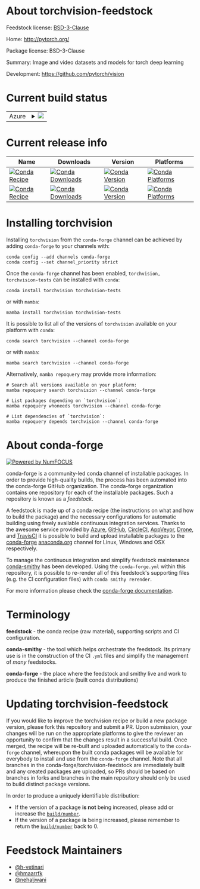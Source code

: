 About torchvision-feedstock
===========================

Feedstock license: [BSD-3-Clause](https://github.com/conda-forge/torchvision-feedstock/blob/main/LICENSE.txt)

Home: http://pytorch.org/

Package license: BSD-3-Clause

Summary: Image and video datasets and models for torch deep learning

Development: https://github.com/pytorch/vision

Current build status
====================


<table>
    
  <tr>
    <td>Azure</td>
    <td>
      <details>
        <summary>
          <a href="https://dev.azure.com/conda-forge/feedstock-builds/_build/latest?definitionId=2087&branchName=main">
            <img src="https://dev.azure.com/conda-forge/feedstock-builds/_apis/build/status/torchvision-feedstock?branchName=main">
          </a>
        </summary>
        <table>
          <thead><tr><th>Variant</th><th>Status</th></tr></thead>
          <tbody><tr>
              <td>linux_64_cuda_compiler_version12.9python3.10.____cpython</td>
              <td>
                <a href="https://dev.azure.com/conda-forge/feedstock-builds/_build/latest?definitionId=2087&branchName=main">
                  <img src="https://dev.azure.com/conda-forge/feedstock-builds/_apis/build/status/torchvision-feedstock?branchName=main&jobName=linux&configuration=linux%20linux_64_cuda_compiler_version12.9python3.10.____cpython" alt="variant">
                </a>
              </td>
            </tr><tr>
              <td>linux_64_cuda_compiler_version12.9python3.11.____cpython</td>
              <td>
                <a href="https://dev.azure.com/conda-forge/feedstock-builds/_build/latest?definitionId=2087&branchName=main">
                  <img src="https://dev.azure.com/conda-forge/feedstock-builds/_apis/build/status/torchvision-feedstock?branchName=main&jobName=linux&configuration=linux%20linux_64_cuda_compiler_version12.9python3.11.____cpython" alt="variant">
                </a>
              </td>
            </tr><tr>
              <td>linux_64_cuda_compiler_version12.9python3.12.____cpython</td>
              <td>
                <a href="https://dev.azure.com/conda-forge/feedstock-builds/_build/latest?definitionId=2087&branchName=main">
                  <img src="https://dev.azure.com/conda-forge/feedstock-builds/_apis/build/status/torchvision-feedstock?branchName=main&jobName=linux&configuration=linux%20linux_64_cuda_compiler_version12.9python3.12.____cpython" alt="variant">
                </a>
              </td>
            </tr><tr>
              <td>linux_64_cuda_compiler_version12.9python3.13.____cp313</td>
              <td>
                <a href="https://dev.azure.com/conda-forge/feedstock-builds/_build/latest?definitionId=2087&branchName=main">
                  <img src="https://dev.azure.com/conda-forge/feedstock-builds/_apis/build/status/torchvision-feedstock?branchName=main&jobName=linux&configuration=linux%20linux_64_cuda_compiler_version12.9python3.13.____cp313" alt="variant">
                </a>
              </td>
            </tr><tr>
              <td>linux_64_cuda_compiler_version12.9python3.9.____cpython</td>
              <td>
                <a href="https://dev.azure.com/conda-forge/feedstock-builds/_build/latest?definitionId=2087&branchName=main">
                  <img src="https://dev.azure.com/conda-forge/feedstock-builds/_apis/build/status/torchvision-feedstock?branchName=main&jobName=linux&configuration=linux%20linux_64_cuda_compiler_version12.9python3.9.____cpython" alt="variant">
                </a>
              </td>
            </tr><tr>
              <td>linux_64_cuda_compiler_versionNonepython3.10.____cpython</td>
              <td>
                <a href="https://dev.azure.com/conda-forge/feedstock-builds/_build/latest?definitionId=2087&branchName=main">
                  <img src="https://dev.azure.com/conda-forge/feedstock-builds/_apis/build/status/torchvision-feedstock?branchName=main&jobName=linux&configuration=linux%20linux_64_cuda_compiler_versionNonepython3.10.____cpython" alt="variant">
                </a>
              </td>
            </tr><tr>
              <td>linux_64_cuda_compiler_versionNonepython3.11.____cpython</td>
              <td>
                <a href="https://dev.azure.com/conda-forge/feedstock-builds/_build/latest?definitionId=2087&branchName=main">
                  <img src="https://dev.azure.com/conda-forge/feedstock-builds/_apis/build/status/torchvision-feedstock?branchName=main&jobName=linux&configuration=linux%20linux_64_cuda_compiler_versionNonepython3.11.____cpython" alt="variant">
                </a>
              </td>
            </tr><tr>
              <td>linux_64_cuda_compiler_versionNonepython3.12.____cpython</td>
              <td>
                <a href="https://dev.azure.com/conda-forge/feedstock-builds/_build/latest?definitionId=2087&branchName=main">
                  <img src="https://dev.azure.com/conda-forge/feedstock-builds/_apis/build/status/torchvision-feedstock?branchName=main&jobName=linux&configuration=linux%20linux_64_cuda_compiler_versionNonepython3.12.____cpython" alt="variant">
                </a>
              </td>
            </tr><tr>
              <td>linux_64_cuda_compiler_versionNonepython3.13.____cp313</td>
              <td>
                <a href="https://dev.azure.com/conda-forge/feedstock-builds/_build/latest?definitionId=2087&branchName=main">
                  <img src="https://dev.azure.com/conda-forge/feedstock-builds/_apis/build/status/torchvision-feedstock?branchName=main&jobName=linux&configuration=linux%20linux_64_cuda_compiler_versionNonepython3.13.____cp313" alt="variant">
                </a>
              </td>
            </tr><tr>
              <td>linux_64_cuda_compiler_versionNonepython3.9.____cpython</td>
              <td>
                <a href="https://dev.azure.com/conda-forge/feedstock-builds/_build/latest?definitionId=2087&branchName=main">
                  <img src="https://dev.azure.com/conda-forge/feedstock-builds/_apis/build/status/torchvision-feedstock?branchName=main&jobName=linux&configuration=linux%20linux_64_cuda_compiler_versionNonepython3.9.____cpython" alt="variant">
                </a>
              </td>
            </tr><tr>
              <td>linux_aarch64_cuda_compiler_version12.9python3.10.____cpython</td>
              <td>
                <a href="https://dev.azure.com/conda-forge/feedstock-builds/_build/latest?definitionId=2087&branchName=main">
                  <img src="https://dev.azure.com/conda-forge/feedstock-builds/_apis/build/status/torchvision-feedstock?branchName=main&jobName=linux&configuration=linux%20linux_aarch64_cuda_compiler_version12.9python3.10.____cpython" alt="variant">
                </a>
              </td>
            </tr><tr>
              <td>linux_aarch64_cuda_compiler_version12.9python3.11.____cpython</td>
              <td>
                <a href="https://dev.azure.com/conda-forge/feedstock-builds/_build/latest?definitionId=2087&branchName=main">
                  <img src="https://dev.azure.com/conda-forge/feedstock-builds/_apis/build/status/torchvision-feedstock?branchName=main&jobName=linux&configuration=linux%20linux_aarch64_cuda_compiler_version12.9python3.11.____cpython" alt="variant">
                </a>
              </td>
            </tr><tr>
              <td>linux_aarch64_cuda_compiler_version12.9python3.12.____cpython</td>
              <td>
                <a href="https://dev.azure.com/conda-forge/feedstock-builds/_build/latest?definitionId=2087&branchName=main">
                  <img src="https://dev.azure.com/conda-forge/feedstock-builds/_apis/build/status/torchvision-feedstock?branchName=main&jobName=linux&configuration=linux%20linux_aarch64_cuda_compiler_version12.9python3.12.____cpython" alt="variant">
                </a>
              </td>
            </tr><tr>
              <td>linux_aarch64_cuda_compiler_version12.9python3.13.____cp313</td>
              <td>
                <a href="https://dev.azure.com/conda-forge/feedstock-builds/_build/latest?definitionId=2087&branchName=main">
                  <img src="https://dev.azure.com/conda-forge/feedstock-builds/_apis/build/status/torchvision-feedstock?branchName=main&jobName=linux&configuration=linux%20linux_aarch64_cuda_compiler_version12.9python3.13.____cp313" alt="variant">
                </a>
              </td>
            </tr><tr>
              <td>linux_aarch64_cuda_compiler_version12.9python3.9.____cpython</td>
              <td>
                <a href="https://dev.azure.com/conda-forge/feedstock-builds/_build/latest?definitionId=2087&branchName=main">
                  <img src="https://dev.azure.com/conda-forge/feedstock-builds/_apis/build/status/torchvision-feedstock?branchName=main&jobName=linux&configuration=linux%20linux_aarch64_cuda_compiler_version12.9python3.9.____cpython" alt="variant">
                </a>
              </td>
            </tr><tr>
              <td>linux_aarch64_cuda_compiler_versionNonepython3.10.____cpython</td>
              <td>
                <a href="https://dev.azure.com/conda-forge/feedstock-builds/_build/latest?definitionId=2087&branchName=main">
                  <img src="https://dev.azure.com/conda-forge/feedstock-builds/_apis/build/status/torchvision-feedstock?branchName=main&jobName=linux&configuration=linux%20linux_aarch64_cuda_compiler_versionNonepython3.10.____cpython" alt="variant">
                </a>
              </td>
            </tr><tr>
              <td>linux_aarch64_cuda_compiler_versionNonepython3.11.____cpython</td>
              <td>
                <a href="https://dev.azure.com/conda-forge/feedstock-builds/_build/latest?definitionId=2087&branchName=main">
                  <img src="https://dev.azure.com/conda-forge/feedstock-builds/_apis/build/status/torchvision-feedstock?branchName=main&jobName=linux&configuration=linux%20linux_aarch64_cuda_compiler_versionNonepython3.11.____cpython" alt="variant">
                </a>
              </td>
            </tr><tr>
              <td>linux_aarch64_cuda_compiler_versionNonepython3.12.____cpython</td>
              <td>
                <a href="https://dev.azure.com/conda-forge/feedstock-builds/_build/latest?definitionId=2087&branchName=main">
                  <img src="https://dev.azure.com/conda-forge/feedstock-builds/_apis/build/status/torchvision-feedstock?branchName=main&jobName=linux&configuration=linux%20linux_aarch64_cuda_compiler_versionNonepython3.12.____cpython" alt="variant">
                </a>
              </td>
            </tr><tr>
              <td>linux_aarch64_cuda_compiler_versionNonepython3.13.____cp313</td>
              <td>
                <a href="https://dev.azure.com/conda-forge/feedstock-builds/_build/latest?definitionId=2087&branchName=main">
                  <img src="https://dev.azure.com/conda-forge/feedstock-builds/_apis/build/status/torchvision-feedstock?branchName=main&jobName=linux&configuration=linux%20linux_aarch64_cuda_compiler_versionNonepython3.13.____cp313" alt="variant">
                </a>
              </td>
            </tr><tr>
              <td>linux_aarch64_cuda_compiler_versionNonepython3.9.____cpython</td>
              <td>
                <a href="https://dev.azure.com/conda-forge/feedstock-builds/_build/latest?definitionId=2087&branchName=main">
                  <img src="https://dev.azure.com/conda-forge/feedstock-builds/_apis/build/status/torchvision-feedstock?branchName=main&jobName=linux&configuration=linux%20linux_aarch64_cuda_compiler_versionNonepython3.9.____cpython" alt="variant">
                </a>
              </td>
            </tr><tr>
              <td>osx_64_python3.10.____cpython</td>
              <td>
                <a href="https://dev.azure.com/conda-forge/feedstock-builds/_build/latest?definitionId=2087&branchName=main">
                  <img src="https://dev.azure.com/conda-forge/feedstock-builds/_apis/build/status/torchvision-feedstock?branchName=main&jobName=osx&configuration=osx%20osx_64_python3.10.____cpython" alt="variant">
                </a>
              </td>
            </tr><tr>
              <td>osx_64_python3.11.____cpython</td>
              <td>
                <a href="https://dev.azure.com/conda-forge/feedstock-builds/_build/latest?definitionId=2087&branchName=main">
                  <img src="https://dev.azure.com/conda-forge/feedstock-builds/_apis/build/status/torchvision-feedstock?branchName=main&jobName=osx&configuration=osx%20osx_64_python3.11.____cpython" alt="variant">
                </a>
              </td>
            </tr><tr>
              <td>osx_64_python3.12.____cpython</td>
              <td>
                <a href="https://dev.azure.com/conda-forge/feedstock-builds/_build/latest?definitionId=2087&branchName=main">
                  <img src="https://dev.azure.com/conda-forge/feedstock-builds/_apis/build/status/torchvision-feedstock?branchName=main&jobName=osx&configuration=osx%20osx_64_python3.12.____cpython" alt="variant">
                </a>
              </td>
            </tr><tr>
              <td>osx_64_python3.13.____cp313</td>
              <td>
                <a href="https://dev.azure.com/conda-forge/feedstock-builds/_build/latest?definitionId=2087&branchName=main">
                  <img src="https://dev.azure.com/conda-forge/feedstock-builds/_apis/build/status/torchvision-feedstock?branchName=main&jobName=osx&configuration=osx%20osx_64_python3.13.____cp313" alt="variant">
                </a>
              </td>
            </tr><tr>
              <td>osx_64_python3.9.____cpython</td>
              <td>
                <a href="https://dev.azure.com/conda-forge/feedstock-builds/_build/latest?definitionId=2087&branchName=main">
                  <img src="https://dev.azure.com/conda-forge/feedstock-builds/_apis/build/status/torchvision-feedstock?branchName=main&jobName=osx&configuration=osx%20osx_64_python3.9.____cpython" alt="variant">
                </a>
              </td>
            </tr><tr>
              <td>osx_arm64_python3.10.____cpython</td>
              <td>
                <a href="https://dev.azure.com/conda-forge/feedstock-builds/_build/latest?definitionId=2087&branchName=main">
                  <img src="https://dev.azure.com/conda-forge/feedstock-builds/_apis/build/status/torchvision-feedstock?branchName=main&jobName=osx&configuration=osx%20osx_arm64_python3.10.____cpython" alt="variant">
                </a>
              </td>
            </tr><tr>
              <td>osx_arm64_python3.11.____cpython</td>
              <td>
                <a href="https://dev.azure.com/conda-forge/feedstock-builds/_build/latest?definitionId=2087&branchName=main">
                  <img src="https://dev.azure.com/conda-forge/feedstock-builds/_apis/build/status/torchvision-feedstock?branchName=main&jobName=osx&configuration=osx%20osx_arm64_python3.11.____cpython" alt="variant">
                </a>
              </td>
            </tr><tr>
              <td>osx_arm64_python3.12.____cpython</td>
              <td>
                <a href="https://dev.azure.com/conda-forge/feedstock-builds/_build/latest?definitionId=2087&branchName=main">
                  <img src="https://dev.azure.com/conda-forge/feedstock-builds/_apis/build/status/torchvision-feedstock?branchName=main&jobName=osx&configuration=osx%20osx_arm64_python3.12.____cpython" alt="variant">
                </a>
              </td>
            </tr><tr>
              <td>osx_arm64_python3.13.____cp313</td>
              <td>
                <a href="https://dev.azure.com/conda-forge/feedstock-builds/_build/latest?definitionId=2087&branchName=main">
                  <img src="https://dev.azure.com/conda-forge/feedstock-builds/_apis/build/status/torchvision-feedstock?branchName=main&jobName=osx&configuration=osx%20osx_arm64_python3.13.____cp313" alt="variant">
                </a>
              </td>
            </tr><tr>
              <td>osx_arm64_python3.9.____cpython</td>
              <td>
                <a href="https://dev.azure.com/conda-forge/feedstock-builds/_build/latest?definitionId=2087&branchName=main">
                  <img src="https://dev.azure.com/conda-forge/feedstock-builds/_apis/build/status/torchvision-feedstock?branchName=main&jobName=osx&configuration=osx%20osx_arm64_python3.9.____cpython" alt="variant">
                </a>
              </td>
            </tr><tr>
              <td>win_64_cuda_compiler_version12.9python3.10.____cpython</td>
              <td>
                <a href="https://dev.azure.com/conda-forge/feedstock-builds/_build/latest?definitionId=2087&branchName=main">
                  <img src="https://dev.azure.com/conda-forge/feedstock-builds/_apis/build/status/torchvision-feedstock?branchName=main&jobName=win&configuration=win%20win_64_cuda_compiler_version12.9python3.10.____cpython" alt="variant">
                </a>
              </td>
            </tr><tr>
              <td>win_64_cuda_compiler_version12.9python3.11.____cpython</td>
              <td>
                <a href="https://dev.azure.com/conda-forge/feedstock-builds/_build/latest?definitionId=2087&branchName=main">
                  <img src="https://dev.azure.com/conda-forge/feedstock-builds/_apis/build/status/torchvision-feedstock?branchName=main&jobName=win&configuration=win%20win_64_cuda_compiler_version12.9python3.11.____cpython" alt="variant">
                </a>
              </td>
            </tr><tr>
              <td>win_64_cuda_compiler_version12.9python3.12.____cpython</td>
              <td>
                <a href="https://dev.azure.com/conda-forge/feedstock-builds/_build/latest?definitionId=2087&branchName=main">
                  <img src="https://dev.azure.com/conda-forge/feedstock-builds/_apis/build/status/torchvision-feedstock?branchName=main&jobName=win&configuration=win%20win_64_cuda_compiler_version12.9python3.12.____cpython" alt="variant">
                </a>
              </td>
            </tr><tr>
              <td>win_64_cuda_compiler_version12.9python3.13.____cp313</td>
              <td>
                <a href="https://dev.azure.com/conda-forge/feedstock-builds/_build/latest?definitionId=2087&branchName=main">
                  <img src="https://dev.azure.com/conda-forge/feedstock-builds/_apis/build/status/torchvision-feedstock?branchName=main&jobName=win&configuration=win%20win_64_cuda_compiler_version12.9python3.13.____cp313" alt="variant">
                </a>
              </td>
            </tr><tr>
              <td>win_64_cuda_compiler_version12.9python3.9.____cpython</td>
              <td>
                <a href="https://dev.azure.com/conda-forge/feedstock-builds/_build/latest?definitionId=2087&branchName=main">
                  <img src="https://dev.azure.com/conda-forge/feedstock-builds/_apis/build/status/torchvision-feedstock?branchName=main&jobName=win&configuration=win%20win_64_cuda_compiler_version12.9python3.9.____cpython" alt="variant">
                </a>
              </td>
            </tr><tr>
              <td>win_64_cuda_compiler_versionNonepython3.10.____cpython</td>
              <td>
                <a href="https://dev.azure.com/conda-forge/feedstock-builds/_build/latest?definitionId=2087&branchName=main">
                  <img src="https://dev.azure.com/conda-forge/feedstock-builds/_apis/build/status/torchvision-feedstock?branchName=main&jobName=win&configuration=win%20win_64_cuda_compiler_versionNonepython3.10.____cpython" alt="variant">
                </a>
              </td>
            </tr><tr>
              <td>win_64_cuda_compiler_versionNonepython3.11.____cpython</td>
              <td>
                <a href="https://dev.azure.com/conda-forge/feedstock-builds/_build/latest?definitionId=2087&branchName=main">
                  <img src="https://dev.azure.com/conda-forge/feedstock-builds/_apis/build/status/torchvision-feedstock?branchName=main&jobName=win&configuration=win%20win_64_cuda_compiler_versionNonepython3.11.____cpython" alt="variant">
                </a>
              </td>
            </tr><tr>
              <td>win_64_cuda_compiler_versionNonepython3.12.____cpython</td>
              <td>
                <a href="https://dev.azure.com/conda-forge/feedstock-builds/_build/latest?definitionId=2087&branchName=main">
                  <img src="https://dev.azure.com/conda-forge/feedstock-builds/_apis/build/status/torchvision-feedstock?branchName=main&jobName=win&configuration=win%20win_64_cuda_compiler_versionNonepython3.12.____cpython" alt="variant">
                </a>
              </td>
            </tr><tr>
              <td>win_64_cuda_compiler_versionNonepython3.13.____cp313</td>
              <td>
                <a href="https://dev.azure.com/conda-forge/feedstock-builds/_build/latest?definitionId=2087&branchName=main">
                  <img src="https://dev.azure.com/conda-forge/feedstock-builds/_apis/build/status/torchvision-feedstock?branchName=main&jobName=win&configuration=win%20win_64_cuda_compiler_versionNonepython3.13.____cp313" alt="variant">
                </a>
              </td>
            </tr><tr>
              <td>win_64_cuda_compiler_versionNonepython3.9.____cpython</td>
              <td>
                <a href="https://dev.azure.com/conda-forge/feedstock-builds/_build/latest?definitionId=2087&branchName=main">
                  <img src="https://dev.azure.com/conda-forge/feedstock-builds/_apis/build/status/torchvision-feedstock?branchName=main&jobName=win&configuration=win%20win_64_cuda_compiler_versionNonepython3.9.____cpython" alt="variant">
                </a>
              </td>
            </tr>
          </tbody>
        </table>
      </details>
    </td>
  </tr>
</table>

Current release info
====================

| Name | Downloads | Version | Platforms |
| --- | --- | --- | --- |
| [![Conda Recipe](https://img.shields.io/badge/recipe-torchvision-green.svg)](https://anaconda.org/conda-forge/torchvision) | [![Conda Downloads](https://img.shields.io/conda/dn/conda-forge/torchvision.svg)](https://anaconda.org/conda-forge/torchvision) | [![Conda Version](https://img.shields.io/conda/vn/conda-forge/torchvision.svg)](https://anaconda.org/conda-forge/torchvision) | [![Conda Platforms](https://img.shields.io/conda/pn/conda-forge/torchvision.svg)](https://anaconda.org/conda-forge/torchvision) |
| [![Conda Recipe](https://img.shields.io/badge/recipe-torchvision--tests-green.svg)](https://anaconda.org/conda-forge/torchvision-tests) | [![Conda Downloads](https://img.shields.io/conda/dn/conda-forge/torchvision-tests.svg)](https://anaconda.org/conda-forge/torchvision-tests) | [![Conda Version](https://img.shields.io/conda/vn/conda-forge/torchvision-tests.svg)](https://anaconda.org/conda-forge/torchvision-tests) | [![Conda Platforms](https://img.shields.io/conda/pn/conda-forge/torchvision-tests.svg)](https://anaconda.org/conda-forge/torchvision-tests) |

Installing torchvision
======================

Installing `torchvision` from the `conda-forge` channel can be achieved by adding `conda-forge` to your channels with:

```
conda config --add channels conda-forge
conda config --set channel_priority strict
```

Once the `conda-forge` channel has been enabled, `torchvision, torchvision-tests` can be installed with `conda`:

```
conda install torchvision torchvision-tests
```

or with `mamba`:

```
mamba install torchvision torchvision-tests
```

It is possible to list all of the versions of `torchvision` available on your platform with `conda`:

```
conda search torchvision --channel conda-forge
```

or with `mamba`:

```
mamba search torchvision --channel conda-forge
```

Alternatively, `mamba repoquery` may provide more information:

```
# Search all versions available on your platform:
mamba repoquery search torchvision --channel conda-forge

# List packages depending on `torchvision`:
mamba repoquery whoneeds torchvision --channel conda-forge

# List dependencies of `torchvision`:
mamba repoquery depends torchvision --channel conda-forge
```


About conda-forge
=================

[![Powered by
NumFOCUS](https://img.shields.io/badge/powered%20by-NumFOCUS-orange.svg?style=flat&colorA=E1523D&colorB=007D8A)](https://numfocus.org)

conda-forge is a community-led conda channel of installable packages.
In order to provide high-quality builds, the process has been automated into the
conda-forge GitHub organization. The conda-forge organization contains one repository
for each of the installable packages. Such a repository is known as a *feedstock*.

A feedstock is made up of a conda recipe (the instructions on what and how to build
the package) and the necessary configurations for automatic building using freely
available continuous integration services. Thanks to the awesome service provided by
[Azure](https://azure.microsoft.com/en-us/services/devops/), [GitHub](https://github.com/),
[CircleCI](https://circleci.com/), [AppVeyor](https://www.appveyor.com/),
[Drone](https://cloud.drone.io/welcome), and [TravisCI](https://travis-ci.com/)
it is possible to build and upload installable packages to the
[conda-forge](https://anaconda.org/conda-forge) [anaconda.org](https://anaconda.org/)
channel for Linux, Windows and OSX respectively.

To manage the continuous integration and simplify feedstock maintenance
[conda-smithy](https://github.com/conda-forge/conda-smithy) has been developed.
Using the ``conda-forge.yml`` within this repository, it is possible to re-render all of
this feedstock's supporting files (e.g. the CI configuration files) with ``conda smithy rerender``.

For more information please check the [conda-forge documentation](https://conda-forge.org/docs/).

Terminology
===========

**feedstock** - the conda recipe (raw material), supporting scripts and CI configuration.

**conda-smithy** - the tool which helps orchestrate the feedstock.
                   Its primary use is in the construction of the CI ``.yml`` files
                   and simplify the management of *many* feedstocks.

**conda-forge** - the place where the feedstock and smithy live and work to
                  produce the finished article (built conda distributions)


Updating torchvision-feedstock
==============================

If you would like to improve the torchvision recipe or build a new
package version, please fork this repository and submit a PR. Upon submission,
your changes will be run on the appropriate platforms to give the reviewer an
opportunity to confirm that the changes result in a successful build. Once
merged, the recipe will be re-built and uploaded automatically to the
`conda-forge` channel, whereupon the built conda packages will be available for
everybody to install and use from the `conda-forge` channel.
Note that all branches in the conda-forge/torchvision-feedstock are
immediately built and any created packages are uploaded, so PRs should be based
on branches in forks and branches in the main repository should only be used to
build distinct package versions.

In order to produce a uniquely identifiable distribution:
 * If the version of a package **is not** being increased, please add or increase
   the [``build/number``](https://docs.conda.io/projects/conda-build/en/latest/resources/define-metadata.html#build-number-and-string).
 * If the version of a package **is** being increased, please remember to return
   the [``build/number``](https://docs.conda.io/projects/conda-build/en/latest/resources/define-metadata.html#build-number-and-string)
   back to 0.

Feedstock Maintainers
=====================

* [@h-vetinari](https://github.com/h-vetinari/)
* [@hmaarrfk](https://github.com/hmaarrfk/)
* [@nehaljwani](https://github.com/nehaljwani/)

